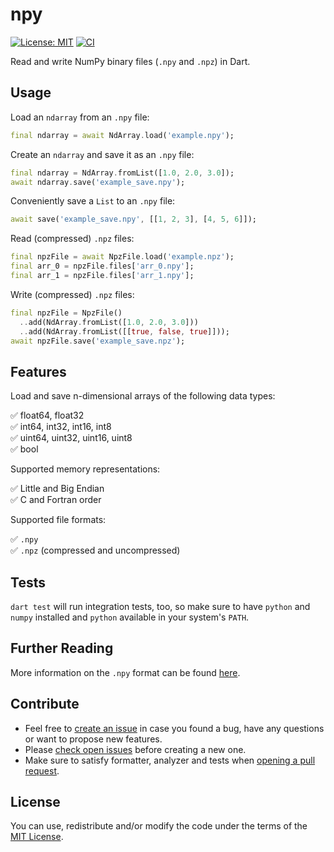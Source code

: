 # npy

[![License: MIT](https://img.shields.io/badge/License-MIT-blue.svg)](https://github.com/minhqdao/npy/blob/main/LICENSE)
[![CI](https://github.com/minhqdao/npy/actions/workflows/ci.yml/badge.svg)](https://github.com/minhqdao/npy/actions/workflows/ci.yml)

Read and write NumPy binary files (`.npy` and `.npz`) in Dart.

## Usage

Load an `ndarray` from an `.npy` file:

```dart
final ndarray = await NdArray.load('example.npy');
```

Create an `ndarray` and save it as an `.npy` file:

```dart
final ndarray = NdArray.fromList([1.0, 2.0, 3.0]);
await ndarray.save('example_save.npy');
```

Conveniently save a `List` to an `.npy` file:

```dart
await save('example_save.npy', [[1, 2, 3], [4, 5, 6]]);
```

Read (compressed) `.npz` files:

```dart
final npzFile = await NpzFile.load('example.npz');
final arr_0 = npzFile.files['arr_0.npy'];
final arr_1 = npzFile.files['arr_1.npy'];
```

Write (compressed) `.npz` files:

```dart
final npzFile = NpzFile()
  ..add(NdArray.fromList([1.0, 2.0, 3.0]))
  ..add(NdArray.fromList([[true, false, true]]));
await npzFile.save('example_save.npz');
```

## Features

Load and save n-dimensional arrays of the following data types:

✅ float64, float32\
✅ int64, int32, int16, int8\
✅ uint64, uint32, uint16, uint8\
✅ bool

Supported memory representations:

✅ Little and Big Endian\
✅ C and Fortran order

Supported file formats:

✅ `.npy` \
✅ `.npz` (compressed and uncompressed)

## Tests

`dart test` will run integration tests, too, so make sure to have `python` and `numpy` installed and `python` available in your system's `PATH`.

## Further Reading

More information on the `.npy` format can be found [here](https://numpy.org/doc/stable/reference/generated/numpy.lib.format.html).

## Contribute

- Feel free to [create an issue](https://github.com/minhqdao/npy/issues) in case you found a bug, have any questions or want to propose new features.
- Please [check open issues](https://github.com/minhqdao/npy/issues) before creating a new one.
- Make sure to satisfy formatter, analyzer and tests when [opening a pull request](https://github.com/minhqdao/npy/pulls).

## License

You can use, redistribute and/or modify the code under the terms of the [MIT License](https://github.com/minhqdao/npy/blob/main/LICENSE).
